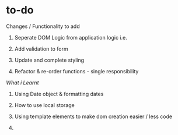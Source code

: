 # to-do

Changes / Functionality to add

1. Seperate DOM Logic from application logic i.e.

2. Add validation to form

3. Update and complete styling

4. Refactor & re-order functions - single responsibility

_What i Learnt_

1. Using Date object & formatting dates

2. How to use local storage

3. Using template elements to make dom creation easier / less code

4.
